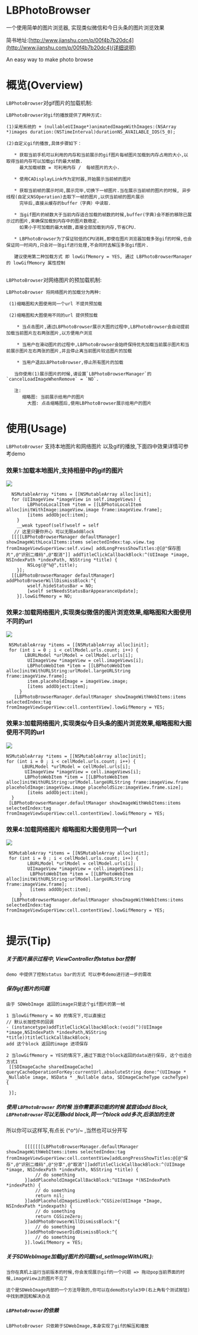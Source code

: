 # LBPhotoBrowser

一个使用简单的图片浏览器, 实现类似微信和今日头条的图片浏览效果

简书地址:[http://www.jianshu.com/p/00f4b7b20dc4](http://www.jianshu.com/p/00f4b7b20dc4)(详细说明)

An easy way to make photo browse

# 概览(Overview)

`LBPhotoBrowser`对gif图片的加载机制:
```
LBPhotoBrowser对gif的播放提供了两种方式:

(1)采用系统的 + (nullableUIImage*)animatedImageWithImages:(NSArray *)images duration:(NSTimeInterval)durationNS_AVAILABLE_IOS(5_0);

(2)自定义gif的播放,具体步骤如下：

   * 获取当前手机可以利用的内存和当前展示的gif图片每帧图片加载到内存占用的大小,以取得当前内存可以加载gif的最大帧数.
     最大加载帧数 = 可利用内存 /  每帧图片的大小.
     
   * 使用CADisplayLink作为定时器,开始展示当前帧的图片
   
   * 获取当前帧的展示时间,展示完毕,切换下一帧图片.当在展示当前帧的图片的时候, 异步线程(自定义NSOperation)去取下一帧的图片,以供当前帧的图片展示
     完毕后,直接从缓存的buffer（字典）中读取.
     
   * 当gif图片的帧数大于当前内存适合加载的帧数的时候,buffer(字典)会不断的移除已展示过的图片,来确保加载到内存中的图片数稳定.
     如果小于可加载的最大帧数,直接全部加载到内存,节省CPU.
     
   * LBPhotoBrowser为了保证较低的CPU消耗,即使在图片浏览器加载多张gif的时候,也会保证同一时间内,只会对一张gif进行处理,不会同时去解压多张gif图片.
   
   建议使用第二种加载方式 即 lowGifMemory = YES, 通过 LBPhotoBrowserManager 的 lowGifMemory 属性控制
   
```
`LBPhotoBrowser`对网络图片的预加载机制:

```
LBPhotoBrowser 将网络图片的加载分为两种:
  
 (1)缩略图和大图使用同一个url 不提共预加载
 
 (2)缩略图和大图使用不同的url 提供预加载  
 
    * 当点击图片,通过LBPhotoBrowser展示大图的过程中,LBPhotoBrowser会自动提前加载当前图片左右两张图片,以方便用户浏览
    
    * 当用户在滑动图片的过程中,LBPhotoBrowser会始终保持优先加载当前展示图片和当前展示图片左右两张的图片,并且停止离当前图片较远图片的加载
    
    * 当用户退出LBPhotoBrowser,停止所有图片的加载
   
   当你使用(1)展示图片的时候,请设置`LBPhotoBrowserManager`的`cancelLoadImageWhenRemove` = `NO`. 
   
   注:
      缩略图: 当前展示给用户的图片
        大图: 点击缩略图后,使用LBPhotoBrowser展示给用户的图片
```

# 使用(Usage)

`LBPhotoBrowser` 支持本地图片和网络图片 以及gif的播放,下面四中效果详情可参考demo

### 效果1:加载本地图片,支持相册中的gif的图片 

![](https://github.com/tianliangyihou/zhuxian/blob/master/effect0.gif?raw=true)

```obj-c
  NSMutableArray *items = [[NSMutableArray alloc]init];
  for (UIImageView *imageView in self.imageViews) {
        LBPhotoLocalItem *item = [[LBPhotoLocalItem alloc]initWithImage:imageView.image frame:imageView.frame];
        [items addObject:item];
    }
    __weak typeof(self)wself = self
   // 这里只要你开心 可以无限addBlock
  [[[[LBPhotoBrowserManager defaultManager] showImageWithLocalItems:items selectedIndex:tap.view.tag fromImageViewSuperView:self.view] addLongPressShowTitles:@[@"保存图片",@"识别二维码",@"取消"]] addTitleClickCallbackBlock:^(UIImage *image, NSIndexPath *indexPath, NSString *title) {
        NSLog(@"%@",title);
    }];
  [[LBPhotoBrowserManager defaultManager] addPhotoBrowserWillDismissBlock:^{
        wself.hideStatusBar = NO;
        [wself setNeedsStatusBarAppearanceUpdate];
    }].lowGifMemory = NO;
 ```
### 效果2:加载网络图片,实现类似微信的图片浏览效果,缩略图和大图使用不同的url

![](https://github.com/tianliangyihou/zhuxian/blob/master/effect1.gif?raw=true)

```obj-c
 NSMutableArray *items = [[NSMutableArray alloc]init];
 for (int i = 0 ; i < cellModel.urls.count; i++) {
       LBURLModel *urlModel = cellModel.urls[i];
        UIImageView *imageView = cell.imageViews[i];
        LBPhotoWebItem *item = [[LBPhotoWebItem alloc]initWithURLString:urlModel.largeURLString frame:imageView.frame];
        item.placeholdImage = imageView.image;
        [items addObject:item];
     }
   [LBPhotoBrowserManager.defaultManager showImageWithWebItems:items selectedIndex:tag fromImageViewSuperView:cell.contentView].lowGifMemory = YES;
 ```

### 效果3:加载网络图片,实现类似今日头条的图片浏览效果,缩略图和大图使用不同的url

![](https://github.com/tianliangyihou/zhuxian/blob/master/effect2.gif?raw=true)

 ```obj-c
 NSMutableArray *items = [[NSMutableArray alloc]init];
 for (int i = 0 ; i < cellModel.urls.count; i++) {
       LBURLModel *urlModel = cellModel.urls[i];
        UIImageView *imageView = cell.imageViews[i];
        LBPhotoWebItem *item = [[LBPhotoWebItem alloc]initWithURLString:urlModel.largeURLString frame:imageView.frame placeholdImage:imageView.image placeholdSize:imageView.frame.size];
         [items addObject:item];
   }
  [LBPhotoBrowserManager.defaultManager showImageWithWebItems:items selectedIndex:tag fromImageViewSuperView:cell.contentView].lowGifMemory = YES;
 ```

### 效果4:加载网络图片 缩略图和大图使用同一个url

![](https://github.com/tianliangyihou/zhuxian/blob/master/effect3.gif?raw=true)

```objc
 NSMutableArray *items = [[NSMutableArray alloc]init];
 for (int i = 0 ; i < cellModel.urls.count; i++) {
        LBURLModel *urlModel = cellModel.urls[i];
        UIImageView *imageView = cell.imageViews[i];
         LBPhotoWebItem *item = [[LBPhotoWebItem alloc]initWithURLString:urlModel.largeURLString frame:imageView.frame];
         [items addObject:item];
     }
  [LBPhotoBrowserManager.defaultManager showImageWithWebItems:items selectedIndex:tag fromImageViewSuperView:cell.contentView].lowGifMemory = YES;
      
```

# 提示(Tip)

##### 关于图片展示过程中, ViewController的status bar控制

```objc
demo 中提供了控制status bar的方式 可以参考demo进行进一步的需改
```
##### 保存gif图片的问题
```objc
由于 SDWebImage 返回的image只是这个gif图片的第一帧

1 当lowGifMemory = NO 的情况下,可以直接过
// 默认长按控件的回调
- (instancetype)addTitleClickCallbackBlock:(void(^)(UIImage *image,NSIndexPath *indexPath,NSString *title))titleClickCallBackBlock;
add 这个block 返回的image 进项保存

2 当lowGifMemory = YES的情况下,通过下面这个block返回的data进行保存, 这个也适合方式1
 [[SDImageCache sharedImageCache] queryCacheOperationForKey:currentUrl.absoluteString done:^(UIImage * _Nullable image, NSData * _Nullable data, SDImageCacheType cacheType) {
    
 }];
```
 
##### 使用 `LBPhotoBrowser` 的时候 当你需要添功能的时候 就尝试add Block, `LBPhotoBrowser`可以无限add block,同一个block add多次,后添加的生效

所以你可以这样写,有点长 \(^o^)/~ ,当然也可以分开写
 ```obj-c
    
        [[[[[[[LBPhotoBrowserManager.defaultManager showImageWithWebItems:items selectedIndex:tag fromImageViewSuperView:cell.contentView]addLongPressShowTitles:@[@"保存",@"识别二维码",@"分享",@"取消"]]addTitleClickCallbackBlock:^(UIImage *image, NSIndexPath *indexPath, NSString *title) {
            // do something
        }]addPlaceholdImageCallBackBlock:^UIImage *(NSIndexPath *indexPath) {
            // do something
            return nil;
        }]addPlaceholdImageSizeBlock:^CGSize(UIImage *Image, NSIndexPath *indexpath) {
            // do something
            return CGSizeZero;
        }]addPhotoBrowserWillDismissBlock:^{
            // do something
        }]addPhotoBrowserDidDismissBlock:^{
            // do something
        }].lowGifMemory = YES;

```


##### 关于SDWebImage加载gif图片的问题(sd_setImageWithURL):

```objc
当你在真机上运行当前版本的时候,你会发现展示gif的一个问题 => 拖动pop当前界面的时候,imageView上的图片不见了

这个是SDWebImage内部的一个方法导致的,你可以在demo的style3中(右上角有个测试按钮)中找到原因和解决办法

```
 
##### `LBPhotoBrowser`的依赖
 ```obj-c
 LBPhotoBrowser 只依赖于SDWebImage,本身实现了gif的解压和播放
 ```

